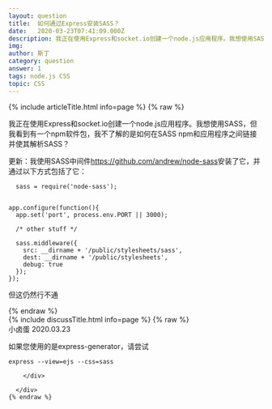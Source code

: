 ```yaml
---
layout: question
title:  如何通过Express安装SASS？
date:   2020-03-23T07:41:09.000Z
description: 我正在使用Express和socket.io创建一个node.js应用程序。我想使用SASS，但我看到有一个npm软件包，我不了解的是如何在SASS np...
img: 
author: 斯丁
category: question
answer: 1
tags: node.js CSS
topic: CSS
---
```

<div class="article-root">
  <div class="article">
    {% include articleTitle.html info=page %}
    {% raw %}
    <div class="article-content"><p><font style="vertical-align: inherit;"><font style="vertical-align: inherit;">我正在使用Express和socket.io创建一个node.js应用程序。</font><font style="vertical-align: inherit;">我想使用SASS，但我看到有一个npm软件包，我不了解的是如何在SASS npm和应用程序之间链接并使其解析SASS？</font></font></p>

<p><font style="vertical-align: inherit;"><font style="vertical-align: inherit;">更新：我使用SASS中间件</font></font><a href="https://github.com/andrew/node-sass"><font style="vertical-align: inherit;"><font style="vertical-align: inherit;">https://github.com/andrew/node-sass</font></font></a><font style="vertical-align: inherit;"><font style="vertical-align: inherit;">安装了它，并通过以下方式包括了它：</font></font></p>

<pre><code>  sass = require('node-sass');<font></font>
<font></font>
<font></font>
app.configure(function(){<font></font>
  app.set('port', process.env.PORT || 3000);<font></font>
<font></font>
  /* other stuff */<font></font>
<font></font>
  sass.middleware({<font></font>
    src: __dirname + '/public/stylesheets/sass',<font></font>
    dest: __dirname + '/public/stylesheets',<font></font>
    debug: true<font></font>
  });<font></font>
});<font></font>
</code></pre>

<p><font style="vertical-align: inherit;"><font style="vertical-align: inherit;">但这仍然行不通</font></font></p></div>
    {% endraw %}
  </div>

  <div class="discuss-wrapper">
    {% include discussTitle.html info=page %}
    {% raw %}
    <div class="discuss-item">
        <div class="discuss-parent">
          <div class="discuss-meta">
            <span class="discuss-user">小卤蛋</span>
            <span class="discuss-time">2020.03.23</span>
          </div>
          <div class="discuss-comment"><p><font style="vertical-align: inherit;"><font style="vertical-align: inherit;">如果您使用的是express-generator，请尝试 </font></font></p>

<pre><code>express --view=ejs --css=sass
</code></pre></div>
        </div>
        
      </div>
    {% endraw %}
  </div>
<div>
